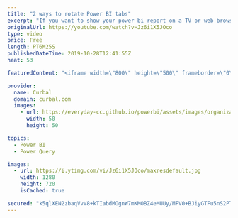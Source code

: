 ```yaml
---
title: "2 ways to rotate Power BI tabs"
excerpt: "If you want to show your power bi report on a TV or web browser and have the tabs rotate at a interval you specify, this video is for you. I will show you two ways to do that.  Link to Google analytics template app: https://appsource.microsoft.com/en-us/product/power-bi/curbal.google-analytics-template-by-curbal?tab=Overview"
originalUrl: https://youtube.com/watch?v=Jz6i1X5JOco
type: video
price: Free
length: PT6M25S
publishedDateTime: 2019-10-28T12:41:55Z
heat: 53

featuredContent: "<iframe width=\"800\" height=\"500\" frameborder=\"0\" src=\"https://www.youtube.com/embed/Jz6i1X5JOco\" allow=\"accelerometer; autoplay; encrypted-media; gyroscope; picture-in-picture\" allowfullscreen></iframe>"

provider:
  name: Curbal
  domain: curbal.com
  images:
    - url: https://everyday-cc.github.io/powerbi/assets/images/organizations/curbal.com-50x50.jpg
      width: 50
      height: 50

topics:
  - Power BI
  - Power Query

images:
  - url: https://i.ytimg.com/vi/Jz6i1X5JOco/maxresdefault.jpg
    width: 1280
    height: 720
    isCached: true

secured: "k5qlXEN2zbaqVvV8+kTIabdMOgnW7mKMOBZ4eMUUy/MFV0+BJiyGTFu5nS2PTs/A0aUq4sp7CM9YUDQH75Wm/Ro9rbFr67SsVSqqaELRqln7//VsdyHH8KBXlIViJRACLF/gSZBIBIVf45zDdtpyzzcoaDZS47QFb1UWF2xZAIGFoI51dHeNMTE6pWX4fJU+u0kd4fOpX1nNbn7a0BQXkjtnSmDdi8SVEDVCOicoDq6dpvjV4DmU9z+cE1u104KYcmac9AbsVZQupS/AKejlzy3rO4gzhDu3LolPXMNT82I4H87klVH4XJj7RkENO6dCykktug7XdUnthOcnKEd+a49TU8pYQxJSmwJ+qjzUhcoQNipmVA29CzoHElMYZFZ3Coj5Oq8WoAEZZ5kohVna+R+Vde7w/oOGtULOGy1lM0A=;JPDBBVdbU5egj4qNhrXk7Q=="
---
```



